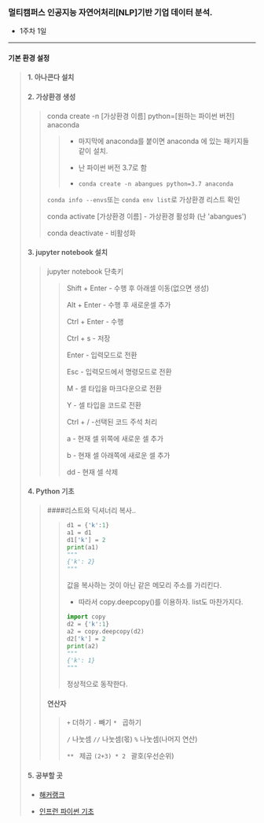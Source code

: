 ### 멀티캠퍼스 인공지능 자연어처리[NLP]기반 기업 데이터 분석.
- 1주차 1일
---
#### 기본 환경 설정
>
> #### 1. 아나콘다 설치
> 
> #### 2. 가상환경 생성
>> conda create -n [가상환경 이름] python=[원하는 파이썬 버전] anaconda
>>> - 마지막에 anaconda를 붙이면 anaconda 에 있는 패키지들 같이 설치.
>>> 
>>> - 난 파이썬 버전 3.7로 함
>>> 
>>> - ```conda create -n abangues python=3.7 anaconda```
>>
>> ```conda info --envs```또는 ```conda env list```로 가상환경 리스트 확인
>>
>> conda activate [가상환경 이름] - 가상환경 활성화 (난 'abangues')
>> 
>> conda deactivate - 비활성화 
>
> #### 3. jupyter notebook 설치
>> jupyter notebook 단축키
>>> Shift + Enter - 수행 후 아래셀 이동(없으면 생성)
>>> 
>>> Alt + Enter - 수행 후 새로운셀 추가
>>> 
>>> Ctrl + Enter - 수행
>>> 
>>> Ctrl + s - 저장
>>> 
>>> Enter - 입력모드로 전환
>>> 
>>> Esc - 입력모드에서 명령모드로 전환
>>> 
>>> M - 셀 타입을 마크다운으로 전환
>>> 
>>> Y - 셀 타입을 코드로 전환
>>> 
>>> Ctrl + / -선택된 코드 주석 처리
>>> 
>>> a - 현재 셀 위쪽에 새로운 셀 추가
>>> 
>>> b - 현재 셀 아래쪽에 새로운 셀 추가
>>> 
>>> dd - 현재 셀 삭제
>
> #### 4. Python 기초
>> ####리스트와 딕셔너리 복사..
>>> ```Python
>>> d1 = {'k':1}
>>> a1 = d1
>>> d1['k'] = 2
>>> print(a1)
>>> """
>>> {'k': 2}
>>> """
>>> ```
>>> 값을 복사하는 것이 아닌 같은 메모리 주소를 가리킨다. 
>>> - 따라서 copy.deepcopy()를 이용하자. list도 마찬가지다.
>>> 
>>> ```Python
>>> import copy
>>> d2 = {'k':1}
>>> a2 = copy.deepcopy(d2)
>>> d2['k'] = 2
>>> print(a2)
>>> """
>>> {'k': 1}
>>> """
>>> ```
>>> 정상적으로 동작한다.
>>
>> #### 연산자
>> 
>>> ```+``` 더하기    ```-``` 빼기    ```* ``` 곱하기
>>> 
>>> ```/``` 나눗셈    ```//``` 나눗셈(몫) ```%``` 나눗셈(나머지 연산)
>>> 
>>> ```** ``` 제곱    ```(2+3) * 2 ``` 괄호(우선순위)
>>
>
> #### 5. 공부할 곳
> - [해커랭크](https://www.hackerrank.com/challenges)
> 
> - [인프런 파이썬 기초](https://www.inflearn.com/course/%EB%82%98%EB%8F%84%EC%BD%94%EB%94%A9-%ED%8C%8C%EC%9D%B4%EC%8D%AC-%EA%B8%B0%EB%B3%B8#)
